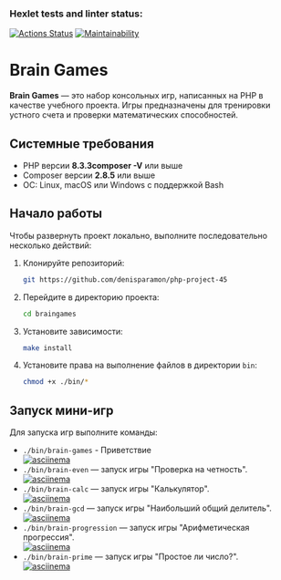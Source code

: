 
### Hexlet tests and linter status:
[![Actions Status](https://github.com/denisparamon/php-project-45/actions/workflows/hexlet-check.yml/badge.svg)](https://github.com/denisparamon/php-project-45/actions)
[![Maintainability](https://api.codeclimate.com/v1/badges/eff196e60b287efee701/maintainability)](https://codeclimate.com/github/denisparamon/php-project-45/maintainability)

# Brain Games

**Brain Games** — это набор консольных игр, написанных на PHP в качестве учебного проекта. Игры предназначены для тренировки устного счета и проверки математических способностей.

## Системные требования

- PHP версии **8.3.3composer -V** или выше 
- Composer версии **2.8.5** или выше
- ОС: Linux, macOS или Windows с поддержкой Bash

## Начало работы

Чтобы развернуть проект локально, выполните последовательно несколько действий:

1. Клонируйте репозиторий:
    
    ```bash
    git https://github.com/denisparamon/php-project-45
    ```
   
2. Перейдите в директорию проекта:
    
    ```bash
    cd braingames
    ```
    
3. Установите зависимости:
    
    ```bash
    make install
    ```
    
4. Установите права на выполнение файлов в директории `bin`:
    
    ```bash
    chmod +x ./bin/*
    ```

## Запуск мини-игр

Для запуска игр выполните команды:

- `./bin/brain-games` - Приветствие  
  [![asciinema](https://asciinema.org/a/I2P9AD1EnZ5SYLQrrw9BQfPJH.svg)](https://asciinema.org/a/I2P9AD1EnZ5SYLQrrw9BQfPJH)  
- `./bin/brain-even` — запуск игры "Проверка на четность".  
  [![asciinema](https://asciinema.org/a/CW99bP4RcVfZTSypHy6R261Yv.svg)](https://asciinema.org/a/CW99bP4RcVfZTSypHy6R261Yv)  
- `./bin/brain-calc` — запуск игры "Калькулятор".  
  [![asciinema](https://asciinema.org/a/iZGnGQ15Zu2QUh9wmRg0tzYKi.svg)](https://asciinema.org/a/iZGnGQ15Zu2QUh9wmRg0tzYKi)  
- `./bin/brain-gcd` — запуск игры "Наибольший общий делитель".  
  [![asciinema](https://asciinema.org/a/FGANHMFtG5wDZgExnaQLZJ6Tv.svg)](https://asciinema.org/a/FGANHMFtG5wDZgExnaQLZJ6Tv)
- `./bin/brain-progression` — запуск игры "Арифметическая прогрессия".  
  [![asciinema](https://asciinema.org/a/Gh4llqT6DGpceWXGmMvMAf9C4.svg)](https://asciinema.org/a/Gh4llqT6DGpceWXGmMvMAf9C4)  
- `./bin/brain-prime` — запуск игры "Простое ли число?".  
  [![asciinema](https://asciinema.org/a/VehhJoRdEjDxZvEkn88S1Soe1.svg)](https://asciinema.org/a/VehhJoRdEjDxZvEkn88S1Soe1) 


